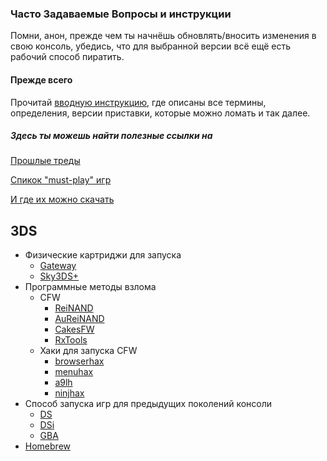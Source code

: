### Часто Задаваемые Вопросы и инструкции

Помни, анон, прежде чем ты начнёшь обновлять/вносить изменения в свою консоль, убедись, что для выбранной версии всё ещё есть рабочий способ пиратить. 

#### Прежде всего

Прочитай [вводную инструкцию](https://github.com/for2ch/Pirate-F.A.Q/wiki/%D0%9E%D1%81%D0%BD%D0%BE%D0%B2%D0%BD%D0%B0%D1%8F-%D0%B8%D0%BD%D1%84%D0%BE%D1%80%D0%BC%D0%B0%D1%86%D0%B8%D1%8F), где описаны все термины, определения, версии приставки, которые можно ломать и так далее.

##### Здесь ты можешь найти полезные ссылки на

[Прошлые треды](https://github.com/for2ch/Pirate-F.A.Q/wiki/%D0%A2%D1%80%D0%B5%D0%B4%D1%8B)

[Спикок "must-play" игр](https://github.com/for2ch/Pirate-F.A.Q/wiki/%D0%A1%D0%BF%D0%B8%D1%81%D0%BE%D0%BA-%D0%B3%D0%BE%D0%B4%D0%BD%D0%BE%D1%82%D1%8B)

[И где их можно скачать](https://github.com/for2ch/Pirate-F.A.Q/wiki/%D0%A1%D0%B0%D0%B9%D1%82%D1%8B-%D1%81-%D0%B8%D0%B3%D1%80%D0%B0%D0%BC%D0%B8)


## 3DS

* Физические картриджи для запуска
  * [Gateway](https://github.com/for2ch/Pirate-F.A.Q/wiki/Gateway)
  * [Sky3DS+](https://github.com/for2ch/Pirate-F.A.Q/wiki/Sky3DS-)
* Программные методы взлома
  * CFW
    * [ReiNAND](https://github.com/for2ch/Pirate-F.A.Q/wiki/ReiNAND)
    * [AuReiNAND](https://github.com/for2ch/Pirate-F.A.Q/wiki/AuReiNAND)
    * [CakesFW](https://github.com/for2ch/Pirate-F.A.Q/wiki/CakesFW)
    * [RxTools](https://github.com/for2ch/Pirate-F.A.Q/wiki/RX-Tools)
  * Хаки для запуска CFW
    * [browserhax](https://github.com/for2ch/Pirate-F.A.Q/wiki/BrowserHAX)
    * [menuhax](https://github.com/for2ch/Pirate-F.A.Q/wiki/Menuhax)
    * [a9lh](https://github.com/for2ch/Pirate-F.A.Q/wiki/arm9loaderhax)
    * [ninjhax](https://github.com/for2ch/Pirate-F.A.Q/wiki/Ninjhax)
* Способ запуска игр для предыдущих поколений консоли
  * [DS]()
  * [DSi]()
  * [GBA]()
* [Homebrew](https://github.com/for2ch/Pirate-F.A.Q/wiki/Homebrew)
